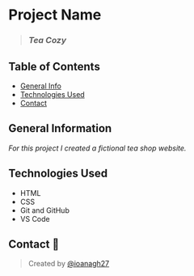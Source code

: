 # Project Name

> ### *Tea Cozy* 

## Table of Contents
* [General Info](#general-information)
* [Technologies Used](#technologies-used)
* [Contact](#contact)

## General Information 
*For this project I created a fictional tea shop website.*  

## Technologies Used
- HTML
- CSS
- Git and GitHub
- VS Code

## Contact :e-mail:
> Created by [@ioanagh27](https://github.com/ioanagh27) 